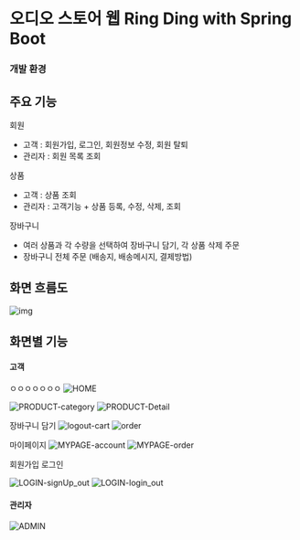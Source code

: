 # 오디오 스토어 웹 Ring Ding with Spring Boot

### 개발 환경

## 주요 기능
회원
- 고객 : 회원가입, 로그인, 회원정보 수정, 회원 탈퇴
- 관리자 : 회원 목록 조회

상품
- 고객 : 상품 조회
- 관리자 : 고객기능 + 상품 등록, 수정, 삭제, 조회
 
장바구니
- 여러 상품과 각 수량을 선택하여 장바구니 담기, 각 상품 삭제
주문
- 장바구니 전체 주문 (배송지, 배송메시지, 결제방법)

## 화면 흐름도
![img](https://github.com/gwidding/sts4_SpringBoot/assets/135992700/446e4eaa-9786-45a4-9b01-2893dca6f88d)

## 화면별 기능
#### 고객
ㅇㅇㅇㅇㅇㅇㅇ
![HOME](https://github.com/gwidding/sts4_SpringBoot/assets/135992700/71a8ac81-5bd0-4d39-a985-7291f556ef6b)
 
![PRODUCT-category](https://github.com/gwidding/sts4_SpringBoot/assets/135992700/d88dfe0a-3bcf-4776-ac76-2586c8f63635)
![PRODUCT-Detail](https://github.com/gwidding/sts4_SpringBoot/assets/135992700/8f912415-93a2-4f50-8899-58bca1372997)

장바구니 담기
![logout-cart](https://github.com/gwidding/sts4_SpringBoot/assets/135992700/b9b183db-2c54-4662-be82-db2be98c239e)
![order](https://github.com/gwidding/sts4_SpringBoot/assets/135992700/7b312755-3786-42d5-b419-c1e039487255)

마이페이지
![MYPAGE-account](https://github.com/gwidding/sts4_SpringBoot/assets/135992700/b93906dc-0de2-4bab-bea3-757172d99341)
![MYPAGE-order](https://github.com/gwidding/sts4_SpringBoot/assets/135992700/8365f7bb-acaa-4749-8cd4-146ecbcd3976)

회원가입
로그인

![LOGIN-signUp_out](https://github.com/gwidding/sts4_SpringBoot/assets/135992700/42ae96d3-dd5c-4c64-a61a-57a30d209106)
![LOGIN-login_out](https://github.com/gwidding/sts4_SpringBoot/assets/135992700/64b45a4e-2595-43b7-81ac-056330cb32e4)

#### 관리자
![ADMIN](https://github.com/gwidding/sts4_SpringBoot/assets/135992700/2961ef53-00d6-4e7b-bf36-c3f3a65cd9d9)

